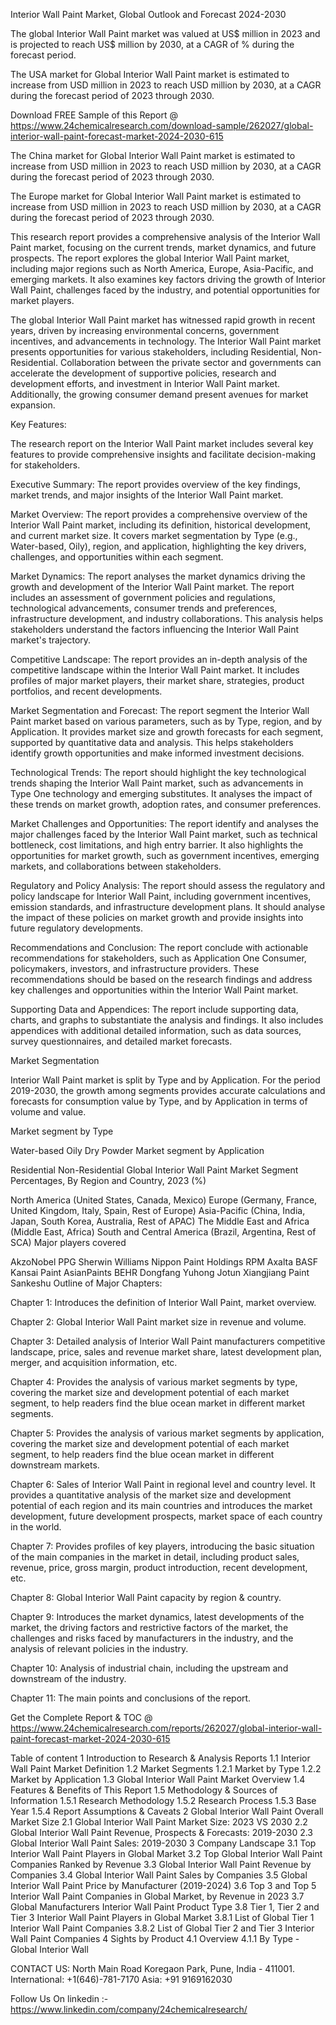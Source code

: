 Interior Wall Paint Market, Global Outlook and Forecast 2024-2030

The global Interior Wall Paint market was valued at US$ million in 2023 and is projected to reach US$ million by 2030, at a CAGR of % during the forecast period.

The USA market for Global Interior Wall Paint market is estimated to increase from USD million in 2023 to reach USD million by 2030, at a CAGR during the forecast period of 2023 through 2030.

Download FREE Sample of this Report @ https://www.24chemicalresearch.com/download-sample/262027/global-interior-wall-paint-forecast-market-2024-2030-615

The China market for Global Interior Wall Paint market is estimated to increase from USD million in 2023 to reach USD million by 2030, at a CAGR during the forecast period of 2023 through 2030.

The Europe market for Global Interior Wall Paint market is estimated to increase from USD million in 2023 to reach USD million by 2030, at a CAGR during the forecast period of 2023 through 2030.

This research report provides a comprehensive analysis of the Interior Wall Paint market, focusing on the current trends, market dynamics, and future prospects. The report explores the global Interior Wall Paint market, including major regions such as North America, Europe, Asia-Pacific, and emerging markets. It also examines key factors driving the growth of Interior Wall Paint, challenges faced by the industry, and potential opportunities for market players.

The global Interior Wall Paint market has witnessed rapid growth in recent years, driven by increasing environmental concerns, government incentives, and advancements in technology. The Interior Wall Paint market presents opportunities for various stakeholders, including Residential, Non-Residential. Collaboration between the private sector and governments can accelerate the development of supportive policies, research and development efforts, and investment in Interior Wall Paint market. Additionally, the growing consumer demand present avenues for market expansion.

Key Features:

The research report on the Interior Wall Paint market includes several key features to provide comprehensive insights and facilitate decision-making for stakeholders.

Executive Summary: The report provides overview of the key findings, market trends, and major insights of the Interior Wall Paint market.

Market Overview: The report provides a comprehensive overview of the Interior Wall Paint market, including its definition, historical development, and current market size. It covers market segmentation by Type (e.g., Water-based, Oily), region, and application, highlighting the key drivers, challenges, and opportunities within each segment.

Market Dynamics: The report analyses the market dynamics driving the growth and development of the Interior Wall Paint market. The report includes an assessment of government policies and regulations, technological advancements, consumer trends and preferences, infrastructure development, and industry collaborations. This analysis helps stakeholders understand the factors influencing the Interior Wall Paint market's trajectory.

Competitive Landscape: The report provides an in-depth analysis of the competitive landscape within the Interior Wall Paint market. It includes profiles of major market players, their market share, strategies, product portfolios, and recent developments.

Market Segmentation and Forecast: The report segment the Interior Wall Paint market based on various parameters, such as by Type, region, and by Application. It provides market size and growth forecasts for each segment, supported by quantitative data and analysis. This helps stakeholders identify growth opportunities and make informed investment decisions.

Technological Trends: The report should highlight the key technological trends shaping the Interior Wall Paint market, such as advancements in Type One technology and emerging substitutes. It analyses the impact of these trends on market growth, adoption rates, and consumer preferences.

Market Challenges and Opportunities: The report identify and analyses the major challenges faced by the Interior Wall Paint market, such as technical bottleneck, cost limitations, and high entry barrier. It also highlights the opportunities for market growth, such as government incentives, emerging markets, and collaborations between stakeholders.

Regulatory and Policy Analysis: The report should assess the regulatory and policy landscape for Interior Wall Paint, including government incentives, emission standards, and infrastructure development plans. It should analyse the impact of these policies on market growth and provide insights into future regulatory developments.

Recommendations and Conclusion: The report conclude with actionable recommendations for stakeholders, such as Application One Consumer, policymakers, investors, and infrastructure providers. These recommendations should be based on the research findings and address key challenges and opportunities within the Interior Wall Paint market.

Supporting Data and Appendices: The report include supporting data, charts, and graphs to substantiate the analysis and findings. It also includes appendices with additional detailed information, such as data sources, survey questionnaires, and detailed market forecasts.

Market Segmentation

Interior Wall Paint market is split by Type and by Application. For the period 2019-2030, the growth among segments provides accurate calculations and forecasts for consumption value by Type, and by Application in terms of volume and value.

Market segment by Type

Water-based
Oily
Dry Powder
Market segment by Application

Residential
Non-Residential
Global Interior Wall Paint Market Segment Percentages, By Region and Country, 2023 (%)

North America (United States, Canada, Mexico)
Europe (Germany, France, United Kingdom, Italy, Spain, Rest of Europe)
Asia-Pacific (China, India, Japan, South Korea, Australia, Rest of APAC)
The Middle East and Africa (Middle East, Africa)
South and Central America (Brazil, Argentina, Rest of SCA)
Major players covered

AkzoNobel
PPG
Sherwin Williams
Nippon Paint Holdings
RPM
Axalta
BASF
Kansai Paint
AsianPaints
BEHR
Dongfang Yuhong
Jotun
Xiangjiang Paint
Sankeshu
Outline of Major Chapters:

Chapter 1: Introduces the definition of Interior Wall Paint, market overview.

Chapter 2: Global Interior Wall Paint market size in revenue and volume.

Chapter 3: Detailed analysis of Interior Wall Paint manufacturers competitive landscape, price, sales and revenue market share, latest development plan, merger, and acquisition information, etc.

Chapter 4: Provides the analysis of various market segments by type, covering the market size and development potential of each market segment, to help readers find the blue ocean market in different market segments.

Chapter 5: Provides the analysis of various market segments by application, covering the market size and development potential of each market segment, to help readers find the blue ocean market in different downstream markets.

Chapter 6: Sales of Interior Wall Paint in regional level and country level. It provides a quantitative analysis of the market size and development potential of each region and its main countries and introduces the market development, future development prospects, market space of each country in the world.

Chapter 7: Provides profiles of key players, introducing the basic situation of the main companies in the market in detail, including product sales, revenue, price, gross margin, product introduction, recent development, etc.

Chapter 8: Global Interior Wall Paint capacity by region & country.

Chapter 9: Introduces the market dynamics, latest developments of the market, the driving factors and restrictive factors of the market, the challenges and risks faced by manufacturers in the industry, and the analysis of relevant policies in the industry.

Chapter 10: Analysis of industrial chain, including the upstream and downstream of the industry.

Chapter 11: The main points and conclusions of the report.

Get the Complete Report & TOC @ https://www.24chemicalresearch.com/reports/262027/global-interior-wall-paint-forecast-market-2024-2030-615

Table of content
1 Introduction to Research & Analysis Reports
1.1 Interior Wall Paint Market Definition
1.2 Market Segments
1.2.1 Market by Type
1.2.2 Market by Application
1.3 Global Interior Wall Paint Market Overview
1.4 Features & Benefits of This Report
1.5 Methodology & Sources of Information
1.5.1 Research Methodology
1.5.2 Research Process
1.5.3 Base Year
1.5.4 Report Assumptions & Caveats
2 Global Interior Wall Paint Overall Market Size
2.1 Global Interior Wall Paint Market Size: 2023 VS 2030
2.2 Global Interior Wall Paint Revenue, Prospects & Forecasts: 2019-2030
2.3 Global Interior Wall Paint Sales: 2019-2030
3 Company Landscape
3.1 Top Interior Wall Paint Players in Global Market
3.2 Top Global Interior Wall Paint Companies Ranked by Revenue
3.3 Global Interior Wall Paint Revenue by Companies
3.4 Global Interior Wall Paint Sales by Companies
3.5 Global Interior Wall Paint Price by Manufacturer (2019-2024)
3.6 Top 3 and Top 5 Interior Wall Paint Companies in Global Market, by Revenue in 2023
3.7 Global Manufacturers Interior Wall Paint Product Type
3.8 Tier 1, Tier 2 and Tier 3 Interior Wall Paint Players in Global Market
3.8.1 List of Global Tier 1 Interior Wall Paint Companies
3.8.2 List of Global Tier 2 and Tier 3 Interior Wall Paint Companies
4 Sights by Product
4.1 Overview
4.1.1 By Type - Global Interior Wall

CONTACT US:
North Main Road Koregaon Park, Pune, India - 411001.
International: +1(646)-781-7170
Asia: +91 9169162030

Follow Us On linkedin :- https://www.linkedin.com/company/24chemicalresearch/
